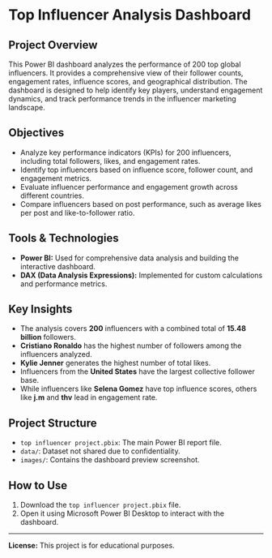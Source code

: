# Top Influencer Analysis Dashboard

## Project Overview
This Power BI dashboard analyzes the performance of 200 top global influencers. It provides a comprehensive view of their follower counts, engagement rates, influence scores, and geographical distribution. The dashboard is designed to help identify key players, understand engagement dynamics, and track performance trends in the influencer marketing landscape.

## Objectives
* Analyze key performance indicators (KPIs) for 200 influencers, including total followers, likes, and engagement rates.
* Identify top influencers based on influence score, follower count, and engagement metrics.
* Evaluate influencer performance and engagement growth across different countries.
* Compare influencers based on post performance, such as average likes per post and like-to-follower ratio.

## Tools & Technologies
-   **Power BI:** Used for comprehensive data analysis and building the interactive dashboard.
-   **DAX (Data Analysis Expressions):** Implemented for custom calculations and performance metrics.

## Key Insights
-   The analysis covers **200** influencers with a combined total of **15.48 billion** followers.
-   **Cristiano Ronaldo** has the highest number of followers among the influencers analyzed.
-   **Kylie Jenner** generates the highest number of total likes.
-   Influencers from the **United States** have the largest collective follower base.
-   While influencers like **Selena Gomez** have top influence scores, others like **j.m** and **thv** lead in engagement rate.

## Project Structure
-   `top influencer project.pbix`: The main Power BI report file.
-   `data/`: Dataset not shared due to confidentiality.
-   `images/`: Contains the dashboard preview screenshot.

## How to Use
1.  Download the `top influencer project.pbix` file.
2.  Open it using Microsoft Power BI Desktop to interact with the dashboard.



---
**License:** This project is for educational purposes.
